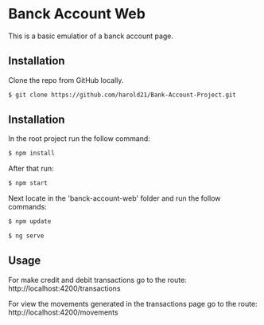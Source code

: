 # Banck Account Web

This is a basic emulatior of a banck account page.

## Installation

Clone the repo from GitHub locally.

```bash
$ git clone https://github.com/harold21/Bank-Account-Project.git
```

## Installation

In the root project run the follow command:
```bash
$ npm install
```
After that run:
```bash
$ npm start
```
Next locate in the 'banck-account-web' folder and run the follow commands:
```bash
$ npm update
```
```bash
$ ng serve
```

## Usage

For make credit and debit transactions go to the route:
http://localhost:4200/transactions

For view the movements generated in the transactions page go to the route:
http://localhost:4200/movements
